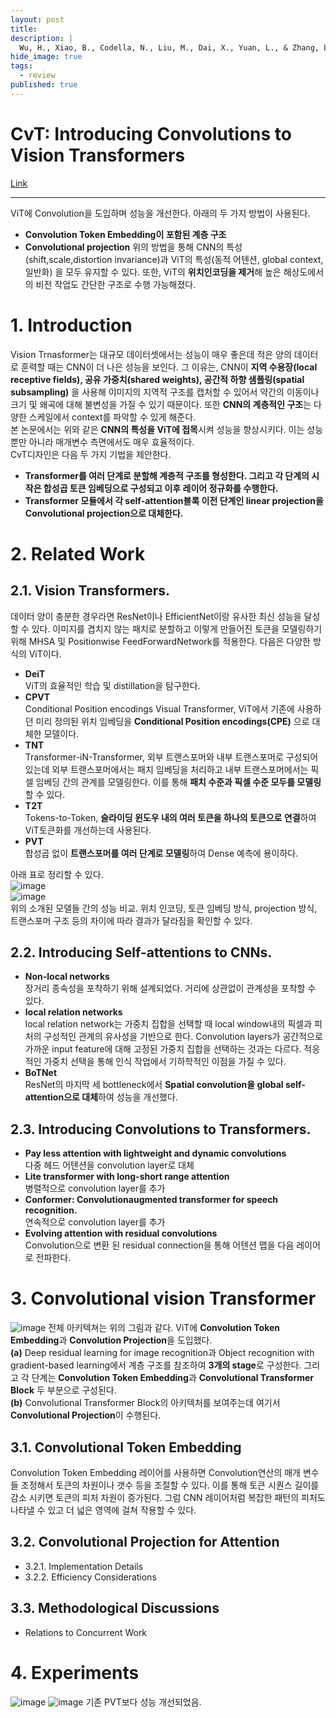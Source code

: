 ```yaml
---
layout: post
title: 
description: |
  Wu, H., Xiao, B., Codella, N., Liu, M., Dai, X., Yuan, L., & Zhang, L. (2021). Cvt: Introducing convolutions to vision transformers. In Proceedings of the IEEE/CVF International Conference on Computer Vision (pp. 22-31).
hide_image: true
tags:
  - review
published: true
---
```


# CvT: Introducing Convolutions to Vision Transformers
[Link](https://arxiv.org/abs/2103.15808)
* * *
ViT에 Convolution을 도입하며 성능을 개선한다. 아래의 두 가지 방법이 사용된다.
* **Convolution Token Embedding이 포함된 계층 구조**
* **Convolutional projection**
위의 방법을 통해 CNN의 특성(shift,scale,distortion invariance)과 ViT의 특성(동적 어텐션, global context,일반화)
을 모두 유지할 수 있다. 또한, ViT의 **위치인코딩을 제거**해 높은 해상도에서의 비전 작업도 간단한 구조로 수행 가능해졌다.

# 1. Introduction
Vision Trnasformer는 대규모 데이터셋에서는 성능이 매우 좋은데 적은 양의 데이터로 훈력할 때는 CNN이 더 나은 성능을 보인다. 그 이유는,
CNN이 **지역 수용장(local receptive fields), 공유 가중치(shared weights), 공간적 하향 샘플링(spatial subsampling)** 을 사용해
이미지의 지역적 구조를 캡처할 수 있어서 약간의 이동이나 크기 및 왜곡에 대해 불변성을 가질 수 있기 때문이다. 또한 **CNN의 계층적인 
구조**는 다양한 스케일에서 context를 파악할 수 있게 해준다.   
본 논문에서는 위와 같은 **CNN의 특성을 ViT에 접목**시켜 성능을 향상시키다. 이는 성능 뿐만 아니라 매개변수 측면에서도 매우 효율적이다.   
CvT디자인은 다음 두 가지 기법을 제안한다.   
* **Transformer를 여러 단계로 분할해 계층적 구조를 형성한다. 그리고 각 단계의 시작은 합성곱 토큰 임베딩으로 구성되고 
이후 레이어 정규화를 수행한다.**
* **Transformer 모듈에서 각 self-attention블록 이전 단계인 linear projection을 Convolutional projection으로 대체한다.**

# 2. Related Work
## 2.1. Vision Transformers.
데이터 양이 충분한 경우라면 ResNet이나 EfficientNet이랑 유사한 최신 성능을 달성할 수 있다. 이미지를 겹치지 않는 패치로 분할하고 
이렇게 만들어진 토큰을 모델링하기 위해 MHSA 및 Positionwise FeedForwardNetwork를 적용한다. 다음은 다양한 방식의 ViT이다.  
* **DeiT**   
ViT의 효율적인 학습 및 distillation을 탐구한다.   
* **CPVT**   
Conditional Position encodings Visual Transformer, ViT에서 기존에 사용하던 미리 정의된 위치 임베딩을 **Conditional 
Position encodings(CPE)** 으로 대체한 모델이다.   
* **TNT**   
Transformer-iN-Transformer, 외부 트랜스포머와 내부 트랜스포머로 구성되어 있는데 외부 트랜스포머에서는 패치 임베딩을 처리하고
내부 트랜스포머에서는 픽셀 임베딩 간의 관계를 모델링한다. 이를 통해 **패치 수준과 픽셀 수준 모두를 모델링** 할 수 있다.   
* **T2T**   
Tokens-to-Token, **슬라이딩 윈도우 내의 여러 토큰을 하나의 토큰으로 연결**하여 ViT토큰화를 개선하는데 사용된다.   
* **PVT**   
합성곱 없이 **트랜스포머를 여러 단계로 모델링**하여 Dense 예측에 용이하다.   
   
아래 표로 정리할 수 있다.   
![image](https://github.com/Udayeon/Udayeon.github.io/assets/69246778/ace0dc06-8de5-487a-b92d-2f3c65c3ab99)   
![image](https://github.com/Udayeon/Udayeon.github.io/assets/69246778/9c6dc06e-3d3d-46cc-b448-af5a17bdd494)   
위의 소개된 모델들 간의 성능 비교. 위치 인코딩, 토큰 임베딩 방식, projection 방식, 트랜스포머 구조 등의 차이에 따라 결과가 달라짐을
확인할 수 있다. 

## 2.2. Introducing Self-attentions to CNNs.
* **Non-local networks**   
장거리 종속성을 포착하기 위해 설계되었다. 거리에 상관없이 관계성을 포착할 수 있다.   
* **local relation networks**   
local relation network는 가중치 집합을 선택할 때 local window내의 픽셀과 피처의 구성적인 관계의 유사성을 기반으로 한다.
Convolution layers가 공간적으로 가까운 input feature에 대해 고정된 가중치 집합을 선택하는 것과는 다르다. 적응적인 가중치 선택을
통해 인식 작업에서 기하학적인 이점을 가질 수 있다.   
* **BoTNet**   
ResNet의 마지막 세 bottleneck에서 **Spatial convolution을 global self-attention으로 대체**하여 성능을 개선했다.   

## 2.3. Introducing Convolutions to Transformers.   
* **Pay less attention with lightweight and dynamic convolutions**   
다중 헤드 어텐션을 convolution layer로 대체   
* **Lite transformer with long-short range attention**   
병렬적으로 convolution layer를 추가  
* **Conformer: Convolutionaugmented transformer for speech recognition.**   
연속적으로 convolution layer를 추가   
* **Evolving attention with residual convolutions**   
Convolution으로 변환 된 residual connection을 통해 어텐션 맵을 다음 레이어로 전파한다.

# 3. Convolutional vision Transformer
![image](https://github.com/Udayeon/Udayeon.github.io/assets/69246778/5f5240b6-25a3-4991-a663-21c189d98233)
전체 아키텍쳐는 위의 그림과 같다. ViT에 **Convolution Token Embedding**과 **Convolution Projection**을 도입했다.   
**(a)** Deep residual learning for image recognition과 Object recognition with gradient-based learning에서 계층 
구조를 참조하여 **3개의 stage**로 구성한다. 그리고 각 단계는 **Convolution Token Embedding**과 **Convolutional Transformer Block**
두 부분으로 구성된다.   
**(b)** Convolutional Transformer Block의 아키텍처를 보여주는데 여기서 **Convolutional Projection**이 수행된다.   

## 3.1. Convolutional Token Embedding
Convolution Token Embedding 레이어를 사용하면 Convolution연산의 매개 변수들 조정해서 토큰의 차원이나 갯수 등을 조절할 수 있다.
이를 통해 토큰 시퀀스 길이를 감소 시키면 토큰의 피처 차원이 증가된다. 그럼 CNN 레이어처럼 복잡한 패턴의 피처도 나타낼 수 있고 더 
넓은 영역에 걸쳐 작용할 수 있다.

## 3.2. Convolutional Projection for Attention
* 3.2.1. Implementation Details
* 3.2.2. Efficiency Considerations
## 3.3. Methodological Discussions
* Relations to Concurrent Work
  
# 4. Experiments
![image](https://github.com/Udayeon/Udayeon.github.io/assets/69246778/7540f3cc-160d-493e-948b-bf967d654e07)
![image](https://github.com/Udayeon/Udayeon.github.io/assets/69246778/7f4aa371-1ba0-4f78-aaa6-5d1aefc7f0d6)
기존 PVT보다 성능 개선되었음.
